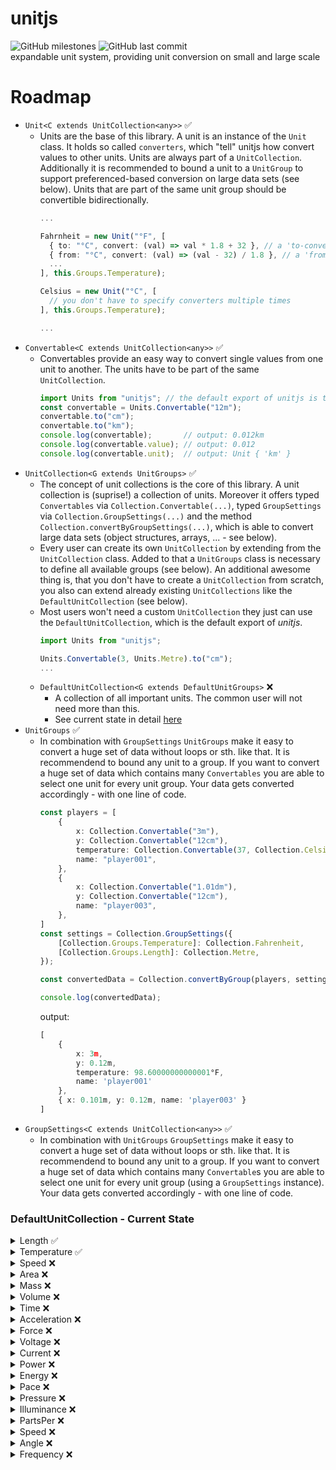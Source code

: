 # unitjs
 ![GitHub milestones](https://img.shields.io/github/milestones/all/harrydehix/unitjs) ![GitHub last commit](https://img.shields.io/github/last-commit/harrydehix/unitjs)<br>
expandable unit system, providing unit conversion on small and large scale

# Roadmap
- `Unit<C extends UnitCollection<any>>` ✅
  - Units are the base of this library. A unit is an instance of the `Unit` class. It holds so called `converters`, which "tell" unitjs how
    convert values to other units. Units are always part of a `UnitCollection`. Additionally it is recommended to bound a unit to a `UnitGroup` to support preferenced-based
    conversion on large data sets (see below). Units that are part of the same unit group should be convertible bidirectionally. 
    ```typescript
    ...
    
    Fahrnheit = new Unit("°F", [
      { to: "°C", convert: (val) => val * 1.8 + 32 }, // a 'to-converter'
      { from: "°C", convert: (val) => (val - 32) / 1.8 }, // a 'from-converter'
      ...
    ], this.Groups.Temperature);
    
    Celsius = new Unit("°C", [
      // you don't have to specify converters multiple times
    ], this.Groups.Temperature);
    
    ...
    ```
- `Convertable<C extends UnitCollection<any>>` ✅
  - Convertables provide an easy way to convert single values from one unit to another. The units have to be part of the same `UnitCollection`.
    ```typescript
    import Units from "unitjs"; // the default export of unitjs is the DefaultUnitCollection
    const convertable = Units.Convertable("12m");
    convertable.to("cm");
    convertable.to("km");
    console.log(convertable);       // output: 0.012km
    console.log(convertable.value); // output: 0.012
    console.log(convertable.unit);  // output: Unit { 'km' }
    ```
- `UnitCollection<G extends UnitGroups>` ✅
  - The concept of unit collections is the core of this library. A unit collection is (suprise!) a collection of units. Moreover it offers typed `Convertables` via
    `Collection.Convertable(...)`, typed `GroupSettings` via `Collection.GroupSettings(...)` and the method `Collection.convertByGroupSettings(...)`, which is able to convert
    large data sets (object structures, arrays, ... - see below).
  - Every user can create its own `UnitCollection` by extending from the `UnitCollection` class. Added to that a `UnitGroups` class is necessary to define all available groups (see below). An additional awesome thing is, that you don't have to create a `UnitCollection` from scratch, you also can extend already existing `UnitCollections` like the `DefaultUnitCollection` (see below).
  - Most users won't need a custom `UnitCollection` they just can use the `DefaultUnitCollection`, which is the default export of _unitjs_.
    ```typescript
    import Units from "unitjs";
    
    Units.Convertable(3, Units.Metre).to("cm");
    ...
    ```
  - `DefaultUnitCollection<G extends DefaultUnitGroups>` ❌
    - A collection of all important units. The common user will not need more than this.
    - See current state in detail <a href="#detailsDefaultUnit">here</a>
- `UnitGroups` ✅
  - In combination with `GroupSettings` `UnitGroups` make it easy to convert a huge set of data without loops or sth. like that. It is recommendend to bound any unit to a group. If you want to convert a huge
    set of data which contains many `Convertables` you are able to select one unit for every unit group. Your data gets converted accordingly - with one line of code.
    ```typescript
    const players = [
        {
            x: Collection.Convertable("3m"),
            y: Collection.Convertable("12cm"),
            temperature: Collection.Convertable(37, Collection.Celsius),
            name: "player001",
        },
        {
            x: Collection.Convertable("1.01dm"),
            y: Collection.Convertable("12cm"),
            name: "player003",
        },
    ]
    const settings = Collection.GroupSettings({
        [Collection.Groups.Temperature]: Collection.Fahrenheit,
        [Collection.Groups.Length]: Collection.Metre,
    });

    const convertedData = Collection.convertByGroup(players, settings);

    console.log(convertedData);
    ```
    output:
    ```typescript
    [
        {
            x: 3m,
            y: 0.12m,
            temperature: 98.60000000000001°F,
            name: 'player001'
        },
        { x: 0.101m, y: 0.12m, name: 'player003' }
    ]
    
    ```
- `GroupSettings<C extends UnitCollection<any>>` ✅
  - In combination with `UnitGroups` `GroupSettings` make it easy to convert a huge set of data without loops or sth. like that. It is recommendend to bound any unit to a group. If you want to convert a huge
    set of data which contains many `Convertable`s you are able to select one unit for every unit group (using a `GroupSettings` instance). Your data gets converted accordingly - with one line of code.

### DefaultUnitCollection - Current State
<div id="detailsDefaultUnit"></div>
<details>
  <summary>Length ✅</summary>
  
  * ✅ Ym
  * ✅ Zm
  * ✅ Em
  * ✅ Pm
  * ✅ Tm
  * ✅ Gm
  * ✅ Mm
  * ✅ hm
  * ✅ dam
  * ✅ m
  * ✅ dm
  * ✅ cm
  * ✅ mm
  * ✅ μm
  * ✅ nm
  * ✅ pm
  * ✅ fm
  * ✅ am
  * ✅ zm
  * ✅ ym
  * ✅ in
  * ✅ yd
  * ✅ ft
  * ✅ mi
</details>
<details>
  <summary>Temperature ✅</summary>
  
  * ✅ °C
  * ✅ °F
  * ✅ °R
  * ✅ K
</details>
<details>
  <summary>Speed ❌</summary>
</details>
<details>
  <summary>Area ❌</summary>
</details>
<details>
  <summary>Mass ❌</summary>
</details>
<details>
  <summary>Volume ❌</summary>
</details>
<details>
  <summary>Time ❌</summary>
</details>
<details>
  <summary>Acceleration ❌</summary>
</details>
<details>
  <summary>Force ❌</summary>
</details>
<details>
  <summary>Voltage ❌</summary>
</details>
<details>
  <summary>Current ❌</summary>
</details>
<details>
  <summary>Power ❌</summary>
</details>
<details>
  <summary>Energy ❌</summary>
</details>
<details>
  <summary>Pace ❌</summary>
</details>
<details>
  <summary>Pressure ❌</summary>
</details>
<details>
  <summary>Illuminance ❌</summary>
</details>
<details>
  <summary>PartsPer ❌</summary>
</details>
<details>
  <summary>Speed ❌</summary>
</details>
<details>
  <summary>Angle ❌</summary>
</details>
<details>
  <summary>Frequency ❌</summary>
</details>

